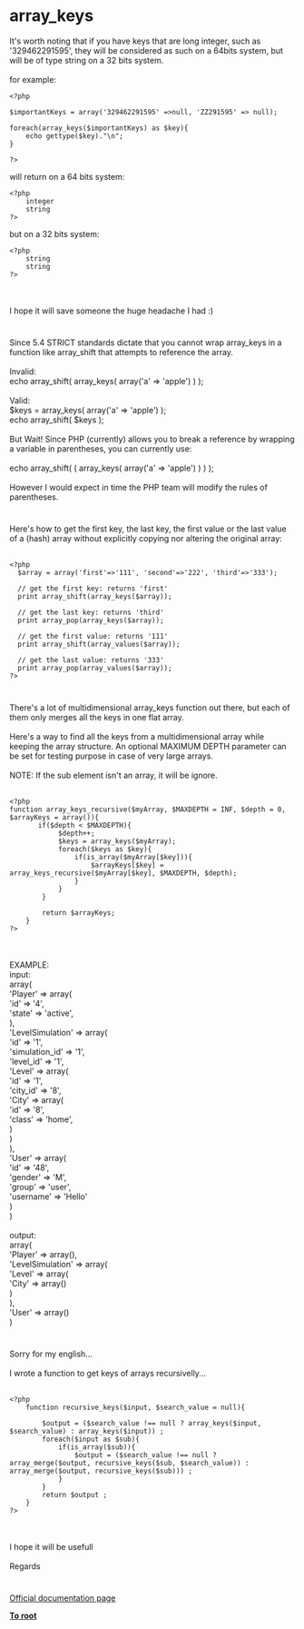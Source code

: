 # array_keys



It&apos;s worth noting that if you have keys that are long integer, such as &apos;329462291595&apos;, they will be considered as such on a 64bits system, but will be of type string on a 32 bits system.<br><br>for example:<br>

```
<?php 

$importantKeys = array('329462291595' =>null, 'ZZ291595' => null);

foreach(array_keys($importantKeys) as $key){
    echo gettype($key)."\n";
}

?>
```


will return on a 64 bits system:


```
<?php 
    integer
    string
?>
```


but on a 32 bits system:


```
<?php 
    string
    string
?>
```
<br><br>I hope it will save someone the huge headache I had :)  

#

Since 5.4 STRICT standards dictate that you cannot wrap array_keys in a function like array_shift that attempts to reference the array.  <br><br>Invalid:<br>echo array_shift( array_keys( array(&apos;a&apos; =&gt; &apos;apple&apos;) ) );<br><br>Valid:<br>$keys = array_keys( array(&apos;a&apos; =&gt; &apos;apple&apos;) );<br>echo array_shift( $keys );<br><br>But Wait! Since PHP (currently) allows you to break a reference by wrapping a variable in parentheses, you can currently use:<br><br>echo array_shift( ( array_keys( array(&apos;a&apos; =&gt; &apos;apple&apos;) ) ) );<br><br>However I would expect in time the PHP team will modify the rules of parentheses.  

#

Here&apos;s how to get the first key, the last key, the first value or the last value of a (hash) array without explicitly copying nor altering the original array:<br><br>

```
<?php
  $array = array('first'=>'111', 'second'=>'222', 'third'=>'333');

  // get the first key: returns 'first'
  print array_shift(array_keys($array));

  // get the last key: returns 'third'
  print array_pop(array_keys($array));

  // get the first value: returns '111'
  print array_shift(array_values($array));

  // get the last value: returns '333'
  print array_pop(array_values($array));
?>
```
  

#

There&apos;s a lot of multidimensional array_keys function out there, but each of them only merges all the keys in one flat array.<br><br>Here&apos;s a way to find all the keys from a multidimensional  array while keeping the array structure. An optional MAXIMUM DEPTH parameter can be set for testing purpose in case of very large arrays.<br><br>NOTE: If the sub element isn&apos;t an array, it will be ignore.<br><br>

```
<?php
function array_keys_recursive($myArray, $MAXDEPTH = INF, $depth = 0, $arrayKeys = array()){
       if($depth < $MAXDEPTH){
            $depth++;
            $keys = array_keys($myArray);
            foreach($keys as $key){
                if(is_array($myArray[$key])){
                    $arrayKeys[$key] = array_keys_recursive($myArray[$key], $MAXDEPTH, $depth);
                }
            }
        }

        return $arrayKeys;
    }
?>
```
<br><br>EXAMPLE:<br>input:<br>array(<br>    &apos;Player&apos; =&gt; array(<br>        &apos;id&apos; =&gt; &apos;4&apos;,<br>        &apos;state&apos; =&gt; &apos;active&apos;,<br>    ),<br>    &apos;LevelSimulation&apos; =&gt; array(<br>        &apos;id&apos; =&gt; &apos;1&apos;,<br>        &apos;simulation_id&apos; =&gt; &apos;1&apos;,<br>        &apos;level_id&apos; =&gt; &apos;1&apos;,<br>        &apos;Level&apos; =&gt; array(<br>            &apos;id&apos; =&gt; &apos;1&apos;,<br>            &apos;city_id&apos; =&gt; &apos;8&apos;,<br>            &apos;City&apos; =&gt; array(<br>                &apos;id&apos; =&gt; &apos;8&apos;,<br>                &apos;class&apos; =&gt; &apos;home&apos;,<br>            )<br>        )<br>    ),<br>    &apos;User&apos; =&gt; array(<br>        &apos;id&apos; =&gt; &apos;48&apos;,<br>        &apos;gender&apos; =&gt; &apos;M&apos;,<br>        &apos;group&apos; =&gt; &apos;user&apos;,<br>        &apos;username&apos; =&gt; &apos;Hello&apos;<br>    )<br>)<br><br>output:<br>array(<br>    &apos;Player&apos; =&gt; array(),<br>    &apos;LevelSimulation&apos; =&gt; array(<br>        &apos;Level&apos; =&gt; array(<br>            &apos;City&apos; =&gt; array()<br>        )<br>    ),<br>    &apos;User&apos; =&gt; array()<br>)  

#

Sorry for my english...<br><br>I wrote a function to get keys of arrays recursivelly...<br><br>

```
<?php
    function recursive_keys($input, $search_value = null){

        $output = ($search_value !== null ? array_keys($input, $search_value) : array_keys($input)) ;
        foreach($input as $sub){
            if(is_array($sub)){
                $output = ($search_value !== null ? array_merge($output, recursive_keys($sub, $search_value)) : array_merge($output, recursive_keys($sub))) ;
            }
        }
        return $output ;
    }
?>
```
<br><br>I hope it will be usefull<br><br>Regards  

#

[Official documentation page](https://www.php.net/manual/en/function.array-keys.php)

**[To root](/README.md)**